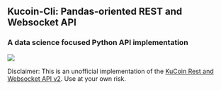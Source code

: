 ## Kucoin-Cli: Pandas-oriented REST and Websocket API
### A data science focused Python API implementation 

[<img src="https://img.shields.io/badge/LABEL-MESSAGE-COLOR.svg?logo=LOGO">](https://pypi.python.org/project/kucloin-cli)

Disclaimer: This is an unofficial implementation of the [KuCoin Rest and Websocket API v2](https://docs.kucoin.com/#general). Use at your own risk.






